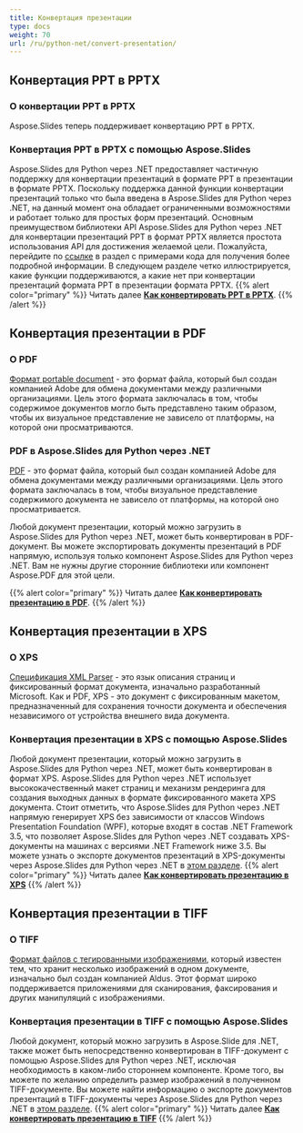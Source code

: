 ```yaml
---
title: Конвертация презентации
type: docs
weight: 70
url: /ru/python-net/convert-presentation/
---
```


## **Конвертация PPT в PPTX**
### **О конвертации PPT в PPTX**
Aspose.Slides теперь поддерживает конвертацию PPT в PPTX.
### **Конвертация PPT в PPTX с помощью Aspose.Slides**
Aspose.Slides для Python через .NET предоставляет частичную поддержку для конвертации презентаций в формате PPT в презентации в формате PPTX. Поскольку поддержка данной функции конвертации презентаций только что была введена в Aspose.Slides для Python через .NET, на данный момент она обладает ограниченными возможностями и работает только для простых форм презентаций. Основным преимуществом библиотеки API Aspose.Slides для Python через .NET для конвертации презентаций PPT в формат PPTX является простота использования API для достижения желаемой цели. Пожалуйста, перейдите по [ссылке](/slides/ru/python-net/convert-presentation/) в раздел с примерами кода для получения более подробной информации. В следующем разделе четко иллюстрируется, какие функции поддерживаются, а какие нет при конвертации презентаций формата PPT в презентации формата PPTX.
{{% alert color="primary" %}} 
Читать далее [**Как конвертировать PPT в PPTX**](/slides/ru/python-net/convert-ppt-to-pptx/).
{{% /alert %}}
## **Конвертация презентации в PDF**
### **О PDF**
[Формат portable document](https://en.wikipedia.org/wiki/PDF) - это формат файла, который был создан компанией Adobe для обмена документами между различными организациями. Цель этого формата заключалась в том, чтобы содержимое документов могло быть представлено таким образом, чтобы их визуальное представление не зависело от платформы, на которой они просматриваются.
### **PDF в Aspose.Slides для Python через .NET**
[PDF](https://docs.fileformat.com/pdf/) - это формат файла, который был создан компанией Adobe для обмена документами между различными организациями. Цель этого формата заключалась в том, чтобы визуальное представление содержимого документа не зависело от платформы, на которой оно просматривается.

Любой документ презентации, который можно загрузить в Aspose.Slides для Python через .NET, может быть конвертирован в PDF-документ. Вы можете экспортировать документы презентаций в PDF напрямую, используя только компонент Aspose.Slides для Python через .NET. Вам не нужны другие сторонние библиотеки или компонент Aspose.PDF для этой цели.

{{% alert color="primary" %}} 
Читать далее [**Как конвертировать презентацию в PDF**](/slides/ru/python-net/convert-powerpoint-ppt-and-pptx-to-pdf/).
{{% /alert %}}

## **Конвертация презентации в XPS**
### **О XPS**
[Спецификация XML Parser](https://en.wikipedia.org/wiki/Open_XML_Paper_Specification) - это язык описания страниц и фиксированный формат документа, изначально разработанный Microsoft. Как и PDF, XPS - это документ с фиксированным макетом, предназначенный для сохранения точности документа и обеспечения независимого от устройства внешнего вида документа.
### **Конвертация презентации в XPS с помощью Aspose.Slides**
Любой документ презентации, который можно загрузить в Aspose.Slides для Python через .NET, может быть конвертирован в формат XPS. Aspose.Slides для Python через .NET использует высококачественный макет страниц и механизм рендеринга для создания выходных данных в формате фиксированного макета XPS документа. Стоит отметить, что Aspose.Slides для Python через .NET напрямую генерирует XPS без зависимости от классов Windows Presentation Foundation (WPF), которые входят в состав .NET Framework 3.5, что позволяет Aspose.Slides для Python через .NET создавать XPS-документы на машинах с версиями .NET Framework ниже 3.5. Вы можете узнать о экспорте документов презентаций в XPS-документы через Aspose.Slides для Python через .NET в [этом разделе](/slides/ru/python-net/convert-powerpoint-ppt-and-pptx-to-microsoft-xps-document/).
{{% alert color="primary" %}} 
Читать далее [**Как конвертировать презентацию в XPS**](/slides/ru/python-net/convert-powerpoint-ppt-and-pptx-to-microsoft-xps-document/)
{{% /alert %}}
## **Конвертация презентации в TIFF**
### **О TIFF**
[Формат файлов с тегированными изображениями](https://en.wikipedia.org/wiki/TIFF), который известен тем, что хранит несколько изображений в одном документе, изначально был создан компанией Aldus. Этот формат широко поддерживается приложениями для сканирования, факсирования и других манипуляций с изображениями.
### **Конвертация презентации в TIFF с помощью Aspose.Slides**
Любой документ, который можно загрузить в Aspose.Slide для .NET, также может быть непосредственно конвертирован в TIFF-документ с помощью Aspose.Slides для Python через .NET, исключая необходимость в каком-либо стороннем компоненте. Кроме того, вы можете по желанию определить размер изображений в полученном TIFF-документе. Вы можете найти информацию о экспорте документов презентаций в TIFF-документы через Aspose.Slides для Python через .NET в [этом разделе](/slides/ru/python-net/convert-powerpoint-ppt-and-pptx-to-tiff/).
{{% alert color="primary" %}} 
Читать далее [**Как конвертировать презентацию в TIFF**](/slides/ru/python-net/convert-powerpoint-to-tiff/)
{{% /alert %}}